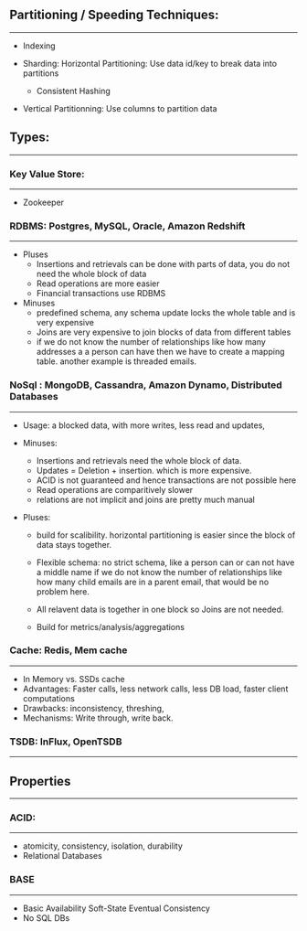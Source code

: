 ## Partitioning / Speeding Techniques:
--------------------------------------
* Indexing
* Sharding: Horizontal Partitioning: Use data id/key to break data into partitions
  + Consistent Hashing

* Vertical Partitionning: Use columns to partition data

## Types:
---------

### Key Value Store: 
--------------------------------
* Zookeeper

### RDBMS: Postgres, MySQL, Oracle, Amazon Redshift
---------------------------------------------------
  + Pluses
    - Insertions and retrievals can be done with parts of data, you do 
      not need the whole block of data
    - Read operations are more easier
    - Financial transactions use RDBMS
  + Minuses
    - predefined schema, any schema update locks the whole table and is very
      expensive
    - Joins are very expensive to join blocks of data from different tables
    - if we do not know the number of relationships like how many addresses a
      a person can have then we have to create a mapping table. another example 
      is threaded emails.


### NoSql : MongoDB, Cassandra, Amazon Dynamo, Distributed Databases
---------------------------------------------------------------------
  + Usage:
    a blocked data, with more writes, less read and updates, 

  + Minuses:
    - Insertions and retrievals need the whole block of data.
    - Updates = Deletion + insertion. which is more expensive. 
    - ACID is not guaranteed and hence transactions are not possible here 
    - Read operations are comparitively slower
    - relations are not implicit and joins are pretty much manual

  + Pluses: 
    - build for scalibility. horizontal partitioning is easier since the block of 
      data stays together. 

    - Flexible schema: 
      no strict schema, like a person can or can not have a middle name
      if we do not know the number of relationships like how many child emails 
      are in a parent email, that would be no problem here. 

    - All relavent data is together in one block so Joins are not needed. 
    - Build for metrics/analysis/aggregations

### Cache: Redis, Mem cache 
---------------------------
  + In Memory vs. SSDs cache
  + Advantages: Faster calls, less network calls, less DB load, faster client computations 
  + Drawbacks: inconsistency, threshing, 
  + Mechanisms: Write through, write back.

### TSDB: InFlux, OpenTSDB
--------------------------


## Properties
-------------

### ACID: 
----------
* atomicity, consistency, isolation, durability
* Relational Databases

### BASE 
---------
* Basic Availability Soft-State Eventual Consistency
* No SQL DBs